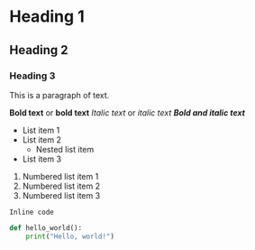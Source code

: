 # Heading 1
## Heading 2
### Heading 3

This is a paragraph of text.

**Bold text** or __bold text__
*Italic text* or _italic text_
***Bold and italic text***

- List item 1
- List item 2
  - Nested list item
- List item 3

1. Numbered list item 1
2. Numbered list item 2
3. Numbered list item 3

`Inline code`

```python
def hello_world():
    print("Hello, world!")
